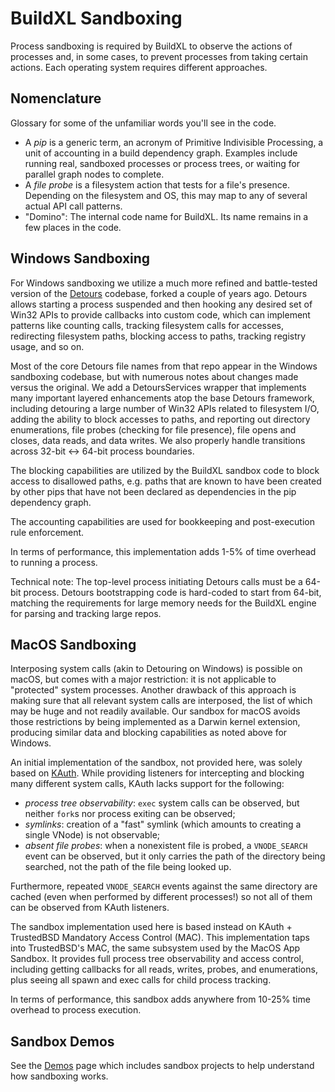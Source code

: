 # BuildXL Sandboxing
Process sandboxing is required by BuildXL to observe the actions of processes and, in some cases, to prevent processes from taking certain actions. Each operating system requires different approaches.

## Nomenclature
Glossary for some of the unfamiliar words you'll see in the code.

* A <i>pip</i> is a generic term, an acronym of Primitive Indivisible Processing, a unit of accounting in a build dependency graph. Examples include running real, sandboxed processes or process trees, or waiting for parallel graph nodes to complete.
* A <i>file probe</i> is a filesystem action that tests for a file's presence. Depending on the filesystem and OS, this may map to any of several actual API call patterns.
* "Domino": The internal code name for BuildXL. Its name remains in a few places in the code.

## Windows Sandboxing
For Windows sandboxing we utilize a much more refined and battle-tested version of the [Detours](https://github.com/Microsoft/Detours) codebase, forked a couple of years ago. Detours allows starting a process suspended and then hooking any desired set of Win32 APIs to provide callbacks into custom code, which can implement patterns like counting calls, tracking filesystem calls for accesses, redirecting filesystem paths, blocking access to paths, tracking registry usage, and so on.

Most of the core Detours file names from that repo appear in the Windows sandboxing codebase, but with numerous notes about changes made versus the original. We add a DetoursServices wrapper that implements many important layered enhancements atop the base Detours framework, including detouring a large number of Win32 APIs related to filesystem I/O, adding the ability to block accesses to paths, and reporting out directory enumerations, file probes (checking for file presence), file opens and closes, data reads, and data writes. We also properly handle transitions across 32-bit <-> 64-bit process boundaries.

The blocking capabilities are utilized by the BuildXL sandbox code to block access to disallowed paths, e.g. paths that are known to have been created by other pips that have not been declared as dependencies in the pip dependency graph.

The accounting capabilities are used for bookkeeping and post-execution rule enforcement.

In terms of performance, this implementation adds 1-5% of time overhead to running a process.

Technical note: The top-level process initiating Detours calls must be a 64-bit process. Detours bootstrapping code is hard-coded to start from 64-bit, matching the requirements for large memory needs for the BuildXL engine for parsing and tracking large repos.

## MacOS Sandboxing
Interposing system calls (akin to Detouring on Windows) is possible on macOS, but comes with a major restriction: it is not applicable to "protected" system processes.  Another drawback of this approach is making sure that all relevant system calls are interposed, the list of which may be huge and not readily available.  Our sandbox for macOS avoids those restrictions by being implemented as a Darwin kernel extension, producing similar data and blocking capabilities as noted above for Windows.

An initial implementation of the sandbox, not provided here, was solely based on [KAuth](https://developer.apple.com/library/archive/technotes/tn2127/_index.html).  While providing listeners for intercepting and blocking many different system calls, KAuth lacks support for the following:
  - _process tree observability_: `exec` system calls can be observed, but neither `fork`s nor process exiting can be observed;
  - _symlinks_: creation of a "fast" symlink (which amounts to creating a single VNode) is not observable;
  - _absent file probes_: when a nonexistent file is probed, a `VNODE_SEARCH` event can be observed, but it only carries the path of the directory being searched, not the path of the file being looked up.

Furthermore, repeated `VNODE_SEARCH` events against the same directory are cached (even when performed by different processes!) so not all of them can be observed from KAuth listeners.

The sandbox implementation used here is based instead on KAuth + TrustedBSD Mandatory Access Control (MAC). This implementation taps into TrustedBSD's MAC, the same subsystem used by the MacOS App Sandbox. It provides full process tree observability and access control, including getting callbacks for all reads, writes, probes, and enumerations, plus seeing all spawn and exec calls for child process tracking.

In terms of performance, this sandbox adds anywhere from 10-25% time overhead to process execution.

## Sandbox Demos
See the [Demos](../../Public/Src/Demos/Demos.md) page which includes sandbox projects to help understand how sandboxing works.
